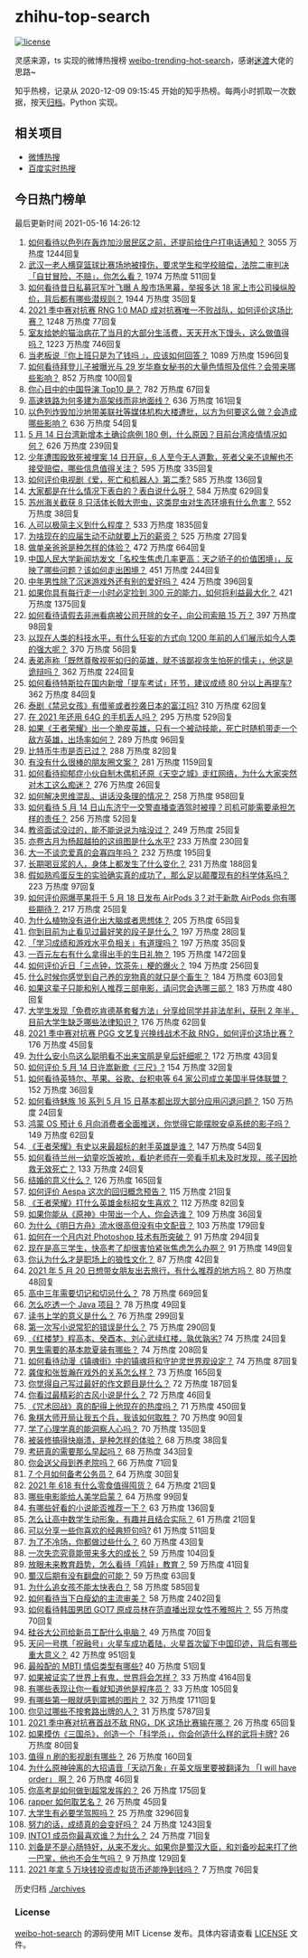# zhihu-top-search

[![license](https://img.shields.io/github/license/Arrackisarookie/zhihu-top-search)](https://github.com/Arrackisarookie/zhihu-top-search/blob/master/LICENSE)

灵感来源，ts 实现的微博热搜榜 [weibo-trending-hot-search](https://github.com/justjavac/weibo-trending-hot-search)，感谢[迷渡](https://github.com/justjavac)大佬的思路~

知乎热榜，记录从 2020-12-09 09:15:45 开始的知乎热榜。每两小时抓取一次数据，按天[归档](./archives)。Python 实现。

## 相关项目
+ [微博热搜](https://github.com/Arrackisarookie/weibo-hot-search)
+ [百度实时热搜](https://github.com/Arrackisarookie/baidu-hot-search)

## 今日热门榜单

<!-- Rank Begin -->

最后更新时间 2021-05-16 14:26:12

1. [如何看待以色列在轰炸加沙居民区之前，还提前给住户打电话通知？](https://www.zhihu.com/question/459381446) 3055 万热度 1244回复
1. [武汉一老人横穿篮球比赛场地被撞伤，要求学生和学校赔偿，法院二审判决「自甘冒险，不赔」，你怎么看？](https://www.zhihu.com/question/458886791) 1974 万热度 511回复
1. [如何看待昔日私募冠军叶飞曝 A 股市场黑幕，举报多达 18 家上市公司操纵股价，背后都有哪些潜规则？](https://www.zhihu.com/question/459558051) 1944 万热度 35回复
1. [2021 季中赛对抗赛 RNG 1:0 MAD 成对抗赛唯一不败战队，如何评价这场比赛？](https://www.zhihu.com/question/459644598) 1248 万热度 77回复
1. [室友给她的猫治病花了当月的大部分生活费，天天开水下馒头，这么做值得吗？](https://www.zhihu.com/question/458055949) 1223 万热度 746回复
1. [当老板说『你上班只是为了钱吗 』，应该如何回答？](https://www.zhihu.com/question/459271480) 1089 万热度 1596回复
1. [如何看待拜登儿子被曝光与 29 岁华裔女秘书的大量色情照及信件？会带来哪些影响？](https://www.zhihu.com/question/458657086) 852 万热度 100回复
1. [你心目中的中国导演 Top10 是？](https://www.zhihu.com/question/314257835) 782 万热度 67回复
1. [高速铁路为何多建为高架线而非地面线？](https://www.zhihu.com/question/308170553) 636 万热度 161回复
1. [以色列炸毁加沙地带美联社等媒体机构大楼遭批，以方为何要这么做？会造成哪些影响？](https://www.zhihu.com/question/459696493) 636 万热度 54回复
1. [5 月 14 日台湾新增本土确诊病例 180 例，什么原因？目前台湾疫情情况如何？](https://www.zhihu.com/question/459531944) 626 万热度 239回复
1. [少年遭围殴致死被埋案 14 日开庭，6 人至今无人道歉，死者父亲不谅解也不接受赔偿，哪些信息值得关注？](https://www.zhihu.com/question/459368723) 595 万热度 335回复
1. [如何评价电视剧《爱，死亡和机器人》第二季?](https://www.zhihu.com/question/392099994) 585 万热度 136回复
1. [大家都是在什么情况下表白的？表白说什么呀？](https://www.zhihu.com/question/49203402) 584 万热度 629回复
1. [苏州海关截获 8 只活体长戟大兜虫，这类昆虫对生态环境有什么危害？](https://www.zhihu.com/question/459391470) 552 万热度 38回复
1. [人可以极简主义到什么程度？](https://www.zhihu.com/question/313020218) 533 万热度 1835回复
1. [为啥现在的应届生动不动就要上万的薪资？](https://www.zhihu.com/question/457279173) 525 万热度 27回复
1. [做单亲爸爸是种怎样的体验？](https://www.zhihu.com/question/296600349) 472 万热度 664回复
1. [中国人民大学新闻坊发文「名校生焦虑几率更高：天之骄子的价值困境」，反映了哪些问题？该如何走出困境？](https://www.zhihu.com/question/459560350) 451 万热度 244回复
1. [中年男性除了沉迷游戏外还有别的爱好吗？](https://www.zhihu.com/question/459226864) 424 万热度 396回复
1. [如果你具有每行走一小时必定捡到 300 元的能力，如何将利益最大化？](https://www.zhihu.com/question/439876862) 421 万热度 1375回复
1. [如何看待请假去非洲看病被公司开除的女子，向公司索赔 15 万？](https://www.zhihu.com/question/459337590) 397 万热度 98回复
1. [以现在人类的科技水平，有什么狂妄的方式向 1200 年前的人们展示如今人类的强大呢？](https://www.zhihu.com/question/456628031) 370 万热度 56回复
1. [表弟声称「既然尊敬视死如归的英雄，就不该鄙视贪生怕死的懦夫」，他这是诡辩吗？](https://www.zhihu.com/question/459177318) 362 万热度 224回复
1. [如何看待特斯拉在国内新增「提车考试」环节，建议成绩 80 分以上再提车?](https://www.zhihu.com/question/459595338) 362 万热度 84回复
1. [泰剧《禁忌女孩》有借鉴或者抄袭日本的富江吗?](https://www.zhihu.com/question/372621639) 310 万热度 62回复
1. [在 2021 年还用 64G 的手机丢人吗？](https://www.zhihu.com/question/459213190) 295 万热度 529回复
1. [如果《王者荣耀》出一个脆皮英雄，只有一个被动技能，死亡时随机带走一个敌方英雄，出场率如何？](https://www.zhihu.com/question/459413105) 289 万热度 96回复
1. [比特币牛市是否已过？](https://www.zhihu.com/question/452808080) 288 万热度 82回复
1. [有没有什么很棒的朋友圈文案？](https://www.zhihu.com/question/314092494) 281 万热度 1159回复
1. [如何看待抑郁症小伙自制木偶机还原《天空之城》走红网络，为什么大家突然对木工这么痴迷？](https://www.zhihu.com/question/459454868) 276 万热度 26回复
1. [如何解决思维混乱、讲话没条理的情况？](https://www.zhihu.com/question/30173526) 258 万热度 958回复
1. [如何看待 5 月 14 日山东济宁一交警直播查酒驾时被撞？司机可能需要承担怎样的责任？](https://www.zhihu.com/question/459588410) 256 万热度 52回复
1. [教资面试没过的，能不能说说为啥没过？](https://www.zhihu.com/question/459023684) 249 万热度 25回复
1. [亦卷古月为杨超越拍的这组图是什么水平?](https://www.zhihu.com/question/459282561) 233 万热度 230回复
1. [大一不谈恋爱真的会寡四年吗？](https://www.zhihu.com/question/453236394) 232 万热度 195回复
1. [长期喝豆浆的人，身体上都发生了什么变化？](https://www.zhihu.com/question/382035677) 231 万热度 188回复
1. [假如熟鸡蛋反生的实验确实真的成功了，那么足以颠覆现有的科学体系吗？](https://www.zhihu.com/question/456677213) 223 万热度 97回复
1. [如何评价网爆苹果将于 5 月 18 日发布 AirPods 3？对于新款 AirPods 你有哪些期待？](https://www.zhihu.com/question/459436442) 217 万热度 25回复
1. [为什么植物没有进化出大脑或者思想体？](https://www.zhihu.com/question/437474056) 205 万热度 65回复
1. [你到目前为止看见过最好笑的段子是什么？](https://www.zhihu.com/question/297417967) 197 万热度 28回复
1. [「学习成绩和游戏水平负相关」有道理吗？](https://www.zhihu.com/question/459296389) 197 万热度 35回复
1. [一百元左右有什么拿得出手的生日礼物？](https://www.zhihu.com/question/333123808) 195 万热度 1472回复
1. [如何评价近日「三点钟，饮茶先」梗的爆火？](https://www.zhihu.com/question/459087204) 194 万热度 256回复
1. [什么时候你感觉到自己养的宠物真的就只是个畜生？](https://www.zhihu.com/question/344278401) 184 万热度 603回复
1. [如果这辈子只能和别人推荐三部电影，请问您会选哪三部？](https://www.zhihu.com/question/444313984) 183 万热度 480回复
1. [大学生发现「免费吃肯德基套餐方法」分享给同学并非法牟利，获刑 2 年半，目前大学生缺乏哪些法律知识？](https://www.zhihu.com/question/458862596) 176 万热度 62回复
1. [2021 季中赛对抗赛 PGG 文艺复兴换线战术不敌 RNG，如何评价这场比赛？](https://www.zhihu.com/question/459612622) 176 万热度 45回复
1. [为什么安小鸟这么聪明看不出来宝鹃是皇后奸细呢？](https://www.zhihu.com/question/338703838) 172 万热度 43回复
1. [如何评价 5 月 14 日许嵩新歌《三尺》?](https://www.zhihu.com/question/459310125) 154 万热度 32回复
1. [如何看待英特尔、苹果、谷歌、台积电等 64 家公司成立美国半导体联盟？](https://www.zhihu.com/question/459482645) 152 万热度 36回复
1. [如何看待魅族 16 系列 5 月 15 日基本都出现大部分应用闪退问题？](https://www.zhihu.com/question/459492278) 150 万热度 24回复
1. [鸿蒙 OS 预计 6 月向消费者全面推送，你觉得它能摆脱安卓系统的影子吗？](https://www.zhihu.com/question/458183232) 149 万热度 62回复
1. [《王者荣耀》有史以来最超标的射手英雄是谁？](https://www.zhihu.com/question/458538827) 147 万热度 54回复
1. [如何看待兰州一幼童吃饭被呛，看护老师在一旁看手机未及时发现，孩子因抢救无效死亡？](https://www.zhihu.com/question/459515468) 133 万热度 24回复
1. [结婚的意义什么？](https://www.zhihu.com/question/458425888) 126 万热度 165回复
1. [如何评价 Aespa 这次的回归概念预告？](https://www.zhihu.com/question/459521240) 115 万热度 21回复
1. [《王者荣耀》打什么英雄金标招女生喜欢？](https://www.zhihu.com/question/458540709) 112 万热度 82回复
1. [如果你能从《原神》中带出一个人，你会选谁？](https://www.zhihu.com/question/459304668) 109 万热度 36回复
1. [为什么《明日方舟》流水很高但没有中文配音？](https://www.zhihu.com/question/456723907) 103 万热度 179回复
1. [如何在一个月内对 Photoshop 技术有所突破？](https://www.zhihu.com/question/39164259) 91 万热度 294回复
1. [现在是高三学生，快高考了却很害怕紧张焦虑怎么办啊？](https://www.zhihu.com/question/311063042) 91 万热度 149回复
1. [你认为什么才是职场上的狼性文化？](https://www.zhihu.com/question/459550053) 87 万热度 42回复
1. [2021 年 5 月 20 日想带女朋友出去旅行，有什么推荐的地方吗？](https://www.zhihu.com/question/459014409) 80 万热度 48回复
1. [高中三年需要切记和切忌什么？](https://www.zhihu.com/question/64843570) 78 万热度 669回复
1. [怎么吃透一个 Java 项目？](https://www.zhihu.com/question/422346147) 78 万热度 49回复
1. [读书上学的意义是什么？](https://www.zhihu.com/question/457826127) 76 万热度 299回复
1. [第一次写小说常犯的错误是什么？](https://www.zhihu.com/question/412175351) 75 万热度 290回复
1. [《红楼梦》程高本、癸酉本、刘心武续红楼，孰优孰劣?](https://www.zhihu.com/question/459185982) 74 万热度 24回复
1. [男生需要的基本款夏装有哪些？](https://www.zhihu.com/question/29848880) 74 万热度 208回复
1. [如何看待动漫《镇魂街》中的镇魂将和守护灵世界观设定？](https://www.zhihu.com/question/459634119) 74 万热度 87回复
1. [龚俊和张哲瀚在戏外的关系怎么样？](https://www.zhihu.com/question/453758769) 73 万热度 165回复
1. [你觉得自己写过最好的作文题目是什么？](https://www.zhihu.com/question/354965203) 72 万热度 187回复
1. [你看过最精彩的古风小说是什么？](https://www.zhihu.com/question/34680815) 72 万热度 46回复
1. [《咒术回战》真的配得上他现在的热度吗？](https://www.zhihu.com/question/444766202) 71 万热度 450回复
1. [象棋大师开局让我五个兵，我该如何取胜？](https://www.zhihu.com/question/458811041) 70 万热度 90回复
1. [学了心理学真的能洞察人心吗？](https://www.zhihu.com/question/455174188) 70 万热度 135回复
1. [被装修搞得快崩溃，是种怎样的体验？](https://www.zhihu.com/question/450122843) 68 万热度 38回复
1. [考研真的需要那么早起吗？](https://www.zhihu.com/question/453051286) 68 万热度 343回复
1. [你会送父母到养老院吗？](https://www.zhihu.com/question/454221536) 66 万热度 71回复
1. [7 个月如何备考公务员？](https://www.zhihu.com/question/453217326) 64 万热度 30回复
1. [2021 年 618 有什么零食值得囤货？](https://www.zhihu.com/question/459223718) 64 万热度 21回复
1. [哪些电影能给人美学启蒙？](https://www.zhihu.com/question/450836374) 64 万热度 99回复
1. [有哪些好看的小说能否推荐一下？](https://www.zhihu.com/question/443077169) 63 万热度 136回复
1. [怎么让高中数学生动形象，有趣并且结合实际？](https://www.zhihu.com/question/457752589) 61 万热度 21回复
1. [可以分享一些你喜欢的经典短句吗?](https://www.zhihu.com/question/454951591) 61 万热度 511回复
1. [为了不冷场，你都做过些什么？](https://www.zhihu.com/question/458658699) 60 万热度 43回复
1. [一次失恋究竟能带来多大的成长？](https://www.zhihu.com/question/364747959) 59 万热度 104回复
1. [放眼未来教育趋势，怎么看待「鸡娃」教育？](https://www.zhihu.com/question/442769785) 59 万热度 41回复
1. [蜀汉后期有没有翻盘的可能？](https://www.zhihu.com/question/408230820) 59 万热度 63回复
1. [为什么追女孩不能太快表白？](https://www.zhihu.com/question/354110420) 58 万热度 585回复
1. [如何看待当下白瘦幼的主流审美？](https://www.zhihu.com/question/63812554) 58 万热度 2402回复
1. [如何看待韩国男团 GOT7 原成员林在范直播出现女性不雅照片？](https://www.zhihu.com/question/459375130) 55 万热度 70回复
1. [硅谷大公司给新员工配什么电脑？](https://www.zhihu.com/question/46739077) 49 万热度 70回复
1. [天问一号携「祝融号」火星车成功着陆，火星首次留下中国印迹，背后有哪些重大意义？](https://www.zhihu.com/question/459371819) 42 万热度 951回复
1. [最般配的 MBTI 情侣类型有哪些?](https://www.zhihu.com/question/428375844) 40 万热度 51回复
1. [如果被证实了世界上有鬼，世界将会怎样？](https://www.zhihu.com/question/405528524) 33 万热度 4164回复
1. [有哪些表现让你一看就知道他是程序员？](https://www.zhihu.com/question/453277901) 33 万热度 105回复
1. [有哪些第一眼就感到震撼的图片？](https://www.zhihu.com/question/38178765) 32 万热度 1711回复
1. [你见过哪些不按套路出牌的人？](https://www.zhihu.com/question/60343827) 31 万热度 5787回复
1. [2021 季中赛对抗赛首战不敌 RNG，DK 这场比赛输在哪？](https://www.zhihu.com/question/459461021) 26 万热度 65回复
1. [如果模仿《三国杀》，创造一个「科学杀」，你会创造什么样的武将卡牌?](https://www.zhihu.com/question/452646740) 26 万热度 80回复
1. [值得 n 刷的影视剧有哪些？](https://www.zhihu.com/question/452689050) 26 万热度 160回复
1. [为什么原神钟离的大招语音「天动万象」在英文版里要被翻译为 「I will have order」 啊？](https://www.zhihu.com/question/454824234) 26 万热度 46回复
1. [你高考是如何做到超常发挥的？](https://www.zhihu.com/question/278979830) 26 万热度 175回复
1. [rapper 如何取艺名？](https://www.zhihu.com/question/453353784) 26 万热度 45回复
1. [大学生有必要学驾照吗？](https://www.zhihu.com/question/323177845) 25 万热度 3296回复
1. [努力的话，成绩真的会变好吗？](https://www.zhihu.com/question/451605083) 24 万热度 1243回复
1. [INTO1 成员你最喜欢谁？为什么？](https://www.zhihu.com/question/459155590) 24 万热度 71回复
1. [刘备是不是心肠特好，从来不发火。如果你是蜀汉大臣，和刘备吵起来打了他一巴掌，他也不会生气吗？](https://www.zhihu.com/question/458945663) 9 万热度 129回复
1. [2021 年拿 5 万块钱投资虚拟货币还能挣到钱吗？](https://www.zhihu.com/question/458123736) 7 万热度 76回复
<!-- Rank End -->

历史归档 [./archives](./archives)

### License

[weibo-hot-search](https://github.com/Arrackisarookie/zhihu-top-search) 的源码使用 MIT License 发布。具体内容请查看 [LICENSE](./LICENSE) 文件。
